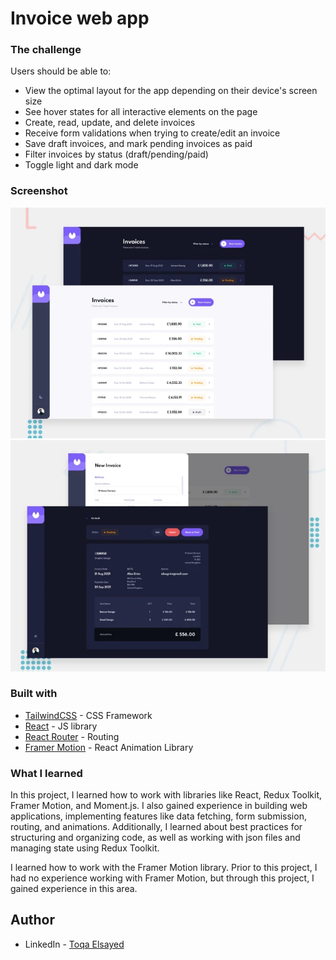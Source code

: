 #  Invoice web app




### The challenge

Users should be able to:

- View the optimal layout for the app depending on their device's screen size
- See hover states for all interactive elements on the page
- Create, read, update, and delete invoices
- Receive form validations when trying to create/edit an invoice
- Save draft invoices, and mark pending invoices as paid
- Filter invoices by status (draft/pending/paid)
- Toggle light and dark mode



### Screenshot

![](./public/firstPage.webp)
![](./public/innerPage.webp)


### Built with

- [TailwindCSS](https://tailwindcss.com/) - CSS Framework
- [React](https://reactjs.org/) - JS library
- [React Router](https://reactrouter.com/) - Routing
- [Framer Motion](https://www.framer.com/motion/) - React Animation Library



### What I learned

In this project, I learned how to work with libraries like React, Redux Toolkit, Framer Motion, and Moment.js. I also gained experience in building web applications, implementing features like data fetching, form submission, routing, and animations. Additionally, I learned about best practices for structuring and organizing code, as well as working with json files and managing state using Redux Toolkit.

I learned how to work with the Framer Motion library. Prior to this project, I had no experience working with Framer Motion, but through this project, I gained experience in this area.


## Author

- LinkedIn - [Toqa Elsayed](https://www.linkedin.com/in/toqaelsayed/)


